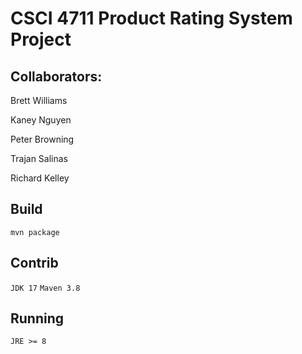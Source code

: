 # CSCI 4711 Product Rating System Project

## Collaborators:

Brett Williams

Kaney Nguyen

Peter Browning

Trajan Salinas

Richard Kelley


## Build

`mvn package`

## Contrib

`JDK 17`
`Maven 3.8`

## Running

`JRE >= 8`
